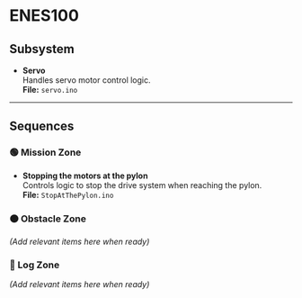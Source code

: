 # ENES100

## Subsystem

- **Servo**  
  Handles servo motor control logic.  
  **File:** `servo.ino`

---

## Sequences

### 🟢 Mission Zone

- **Stopping the motors at the pylon**  
  Controls logic to stop the drive system when reaching the pylon.  
  **File:** `StopAtThePylon.ino`

### 🟠 Obstacle Zone

*(Add relevant items here when ready)*

### 🔵 Log Zone

*(Add relevant items here when ready)*


